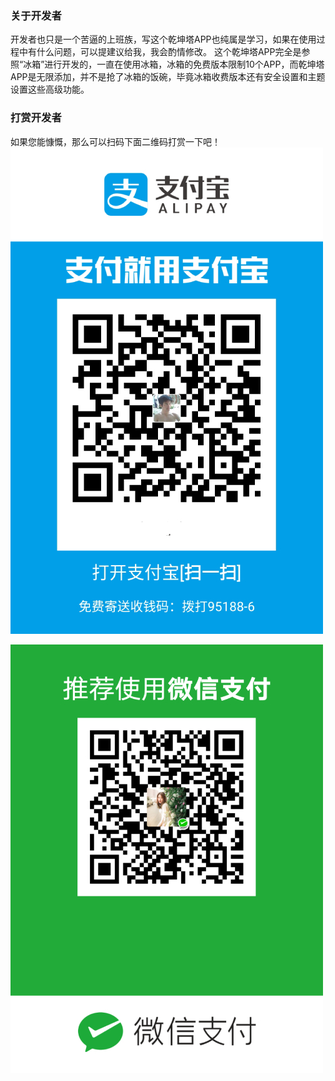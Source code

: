 ### 关于开发者
开发者也只是一个苦逼的上班族，写这个乾坤塔APP也纯属是学习，如果在使用过程中有什么问题，可以提建议给我，我会酌情修改。
这个乾坤塔APP完全是参照“冰箱”进行开发的，一直在使用冰箱，冰箱的免费版本限制10个APP，而乾坤塔APP是无限添加，并不是抢了冰箱的饭碗，毕竟冰箱收费版本还有安全设置和主题设置这些高级功能。

### 打赏开发者
如果您能慷慨，那么可以扫码下面二维码打赏一下吧！
![支付宝二维码](https://github.com/RandyWei/QiankunTower/blob/master/zfb.jpg)

![微信二维码](https://github.com/RandyWei/QiankunTower/blob/master/wx.jpg)